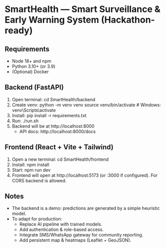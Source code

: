 # SmartHealth — Smart Surveillance & Early Warning System (Hackathon-ready)

## Requirements
- Node 18+ and npm
- Python 3.10+ (or 3.9)
- (Optional) Docker

## Backend (FastAPI)
1. Open terminal:
   cd SmartHealth/backend
2. Create venv:
   python -m venv venv
   source venv/bin/activate   # Windows: venv\Scripts\activate
3. Install:
   pip install -r requirements.txt
4. Run:
   ./run.sh
5. Backend will be at http://localhost:8000
   - API docs: http://localhost:8000/docs

## Frontend (React + Vite + Tailwind)
1. Open a new terminal:
   cd SmartHealth/frontend
2. Install:
   npm install
3. Start:
   npm run dev
4. Frontend will open at http://localhost:5173 (or :3000 if configured). For CORS backend is allowed.

## Notes
- The backend is a demo: predictions are generated by a simple heuristic model.
- To adapt for production:
  - Replace AI pipeline with trained models.
  - Add authentication & role-based access.
  - Integrate SMS/WhatsApp gateway for community reporting.
  - Add persistent map & heatmaps (Leaflet + GeoJSON).
